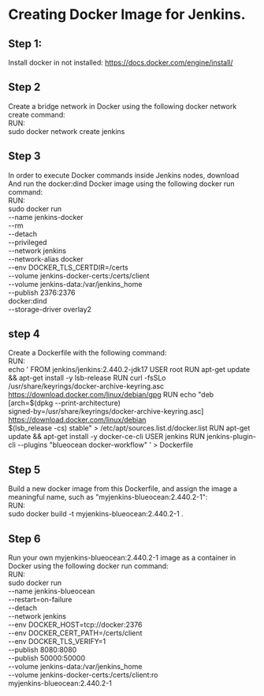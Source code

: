 # Creating Docker Image for Jenkins.
## Step 1:
Install docker in not installed: https://docs.docker.com/engine/install/
## Step 2
Create a bridge network in Docker using the following docker network create command: <br>
RUN:<br>
sudo docker network create jenkins
## Step 3
In order to execute Docker commands inside Jenkins nodes, download <br>
And run the docker:dind Docker image using the following docker run command: <br>
RUN: <br>
sudo docker run \
  --name jenkins-docker \
  --rm \
  --detach \
  --privileged \
  --network jenkins \
  --network-alias docker \
  --env DOCKER_TLS_CERTDIR=/certs \
  --volume jenkins-docker-certs:/certs/client \
  --volume jenkins-data:/var/jenkins_home \
  --publish 2376:2376 \
  docker:dind \
  --storage-driver overlay2
## step 4
Create a Dockerfile with the following command: <br>
RUN: <br>
echo '
FROM jenkins/jenkins:2.440.2-jdk17
USER root
RUN apt-get update && apt-get install -y lsb-release
RUN curl -fsSLo /usr/share/keyrings/docker-archive-keyring.asc \
  https://download.docker.com/linux/debian/gpg
RUN echo "deb [arch=$(dpkg --print-architecture) \
  signed-by=/usr/share/keyrings/docker-archive-keyring.asc] \
  https://download.docker.com/linux/debian \
  $(lsb_release -cs) stable" > /etc/apt/sources.list.d/docker.list
RUN apt-get update && apt-get install -y docker-ce-cli
USER jenkins
RUN jenkins-plugin-cli --plugins "blueocean docker-workflow"
' > Dockerfile
## Step 5
Build a new docker image from this Dockerfile, and assign the image a meaningful name, such as "myjenkins-blueocean:2.440.2-1": <br>
RUN: <br>
sudo docker build -t myjenkins-blueocean:2.440.2-1 .
## Step 6
Run your own myjenkins-blueocean:2.440.2-1 image as a container in Docker using the following docker run command: <br>
RUN: <br>
sudo docker run \
  --name jenkins-blueocean \
  --restart=on-failure \
  --detach \
  --network jenkins \
  --env DOCKER_HOST=tcp://docker:2376 \
  --env DOCKER_CERT_PATH=/certs/client \
  --env DOCKER_TLS_VERIFY=1 \
  --publish 8080:8080 \
  --publish 50000:50000 \
  --volume jenkins-data:/var/jenkins_home \
  --volume jenkins-docker-certs:/certs/client:ro \
  myjenkins-blueocean:2.440.2-1